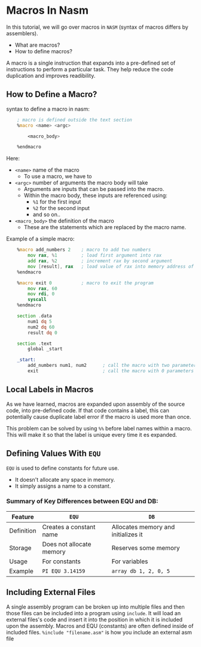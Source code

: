# Macros In Nasm
In this tutorial, we will go over macros in `NASM` (syntax of macros differs by assemblers).
- What are macros?
- How to define macros?

A macro is a single instruction that expands into a pre-defined set of instructions to perform a particular task.
They help reduce the code duplication and improves readibility.

## How to Define a Macro?
syntax to define a macro in nasm:
```asm
    ; macro is defined outside the text section
    %macro <name> <argc>

        <macro_body>

    %endmacro
```
Here:
- `<name>` name of the macro
  - To use a macro, we have to
- `<argc>` number of arguments the macro body will take
  - Arguments are inputs that can be passed into the macro.
  - Within the macro body, these inputs are referenced using:
    - `%1` for the first input
    - `%2` for the second input
    - and so on..
- `<macro_body>` the definition of the macro
  - These are the statements which are replaced by the macro name.

Example of a simple macro:
```asm
    %macro add_numbers 2    ; macro to add two numbers
        mov rax, %1         ; load first argument into rax
        add rax, %2         ; increment rax by second argument
        mov [result], rax   ; load value of rax into memory address of result
    %endmacro

    %macro exit 0           ; macro to exit the program
        mov rax, 60
        mov rdi, 0
        syscall
    %endmacro

    section .data
        num1 dq 5
        num2 dq 60
        result dq 0

    section .text
        global _start

    _start:
        add_numbers num1, num2      ; call the macro with two parameters
        exit                        ; call the macro with 0 parameters
```
## Local Labels in Macros
As we have learned, macros are expanded upon assembly of the source code, into pre-defined code. If that code contains a label, this can potentially cause duplicate label error if the macro is used more than once.

This problem can be solved by using `%%` before label names within a macro. This will make it so that the label is unique every time it es expanded.

## Defining Values With `EQU`
`EQU` is used to define constants for future use.
- It doesn't allocate any space in memory.
- It simply assigns a name to a constant.

### Summary of Key Differences between EQU and DB:
| Feature   | `EQU`                   | `DB`                                |
|-----------|-------------------------|-------------------------------------|
|Definition | Creates a constant name | Allocates memory and initializes it |
|Storage    | Does not allocate memory| Reserves some memory                |
|Usage      | For constants           | For variables                       |
|Example    | `PI EQU 3.14159`        | `array db 1, 2, 0, 5`               |

## Including External Files
A single assembly program can be broken up into multiple files and then those files can be included into a program using `include`. It will load an external files's code and insert it into the position in which it is included upon the assembly.
Macros and EQU (constants) are often defined inside of included files.
`%include "filename.asm"` is how you include an external asm file